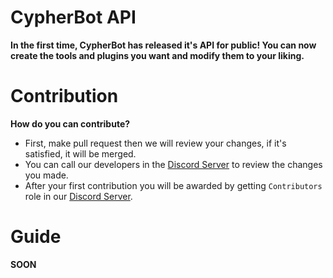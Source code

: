 # CypherBot API
**In the first time, CypherBot has released it's API for public!
You can now create the tools and plugins you want and modify them to your liking.**

# Contribution
**How do you can contribute?**
- First, make pull request then we will review your changes, if it's satisfied, it will be merged.
- You can call our developers in the [Discord Server](https://discord.gg/YJ65XdzpaY) to review the changes you made.
- After your first contribution you will be awarded by getting `Contributors` role in our [Discord Server](https://discord.gg/YJ65XdzpaY).

# Guide
**SOON**
